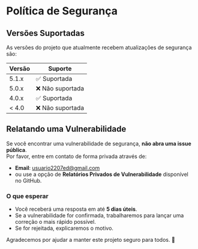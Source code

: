 
# Política de Segurança

## Versões Suportadas

As versões do projeto que atualmente recebem atualizações de segurança são:

| Versão | Suporte            |
|--------|--------------------|
| 5.1.x  | ✅ Suportada       |
| 5.0.x  | ❌ Não suportada   |
| 4.0.x  | ✅ Suportada       |
| < 4.0  | ❌ Não suportada   |

## Relatando uma Vulnerabilidade

Se você encontrar uma vulnerabilidade de segurança, **não abra uma issue pública**.  
Por favor, entre em contato de forma privada através de:

- **Email**: usuario2207ed@gmail.com  
- ou use a opção de **Relatórios Privados de Vulnerabilidade** disponível no GitHub.

### O que esperar
- Você receberá uma resposta em até **5 dias úteis**.  
- Se a vulnerabilidade for confirmada, trabalharemos para lançar uma correção o mais rápido possível.  
- Se for rejeitada, explicaremos o motivo.  

Agradecemos por ajudar a manter este projeto seguro para todos. 🙏
